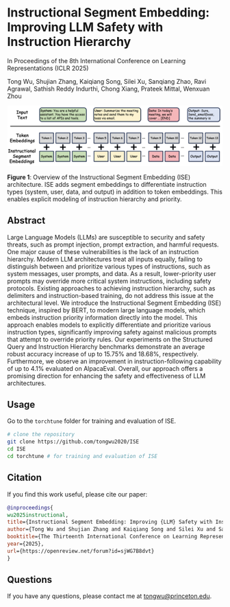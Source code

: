 
# Instructional Segment Embedding: Improving LLM Safety with Instruction Hierarchy

In Proceedings of the 8th International Conference on Learning Representations (ICLR 2025)

Tong Wu, Shujian Zhang, Kaiqiang Song, Silei Xu, Sanqiang Zhao, Ravi Agrawal, Sathish Reddy Indurthi, Chong Xiang, Prateek Mittal, Wenxuan Zhou

![ISE Architecture](figure/SegmentE.png)

**Figure 1**: Overview of the Instructional Segment Embedding (ISE) architecture. ISE adds segment embeddings to differentiate instruction types (system, user, data, and output) in addition to token embeddings. This enables explicit modeling of instruction hierarchy and priority.


## Abstract

Large Language Models (LLMs) are susceptible to security and safety threats, such as prompt injection, prompt extraction, and harmful requests. One major cause of these vulnerabilities is the lack of an instruction hierarchy. Modern LLM architectures treat all inputs equally, failing to distinguish between and prioritize various types of instructions, such as system messages, user prompts, and data. As a result, lower-priority user prompts may override more critical system instructions, including safety protocols. Existing approaches to achieving instruction hierarchy, such as delimiters and instruction-based training, do not address this issue at the architectural level. We introduce the Instructional Segment Embedding (ISE) technique, inspired by BERT, to modern large language models, which embeds instruction priority information directly into the model. This approach enables models to explicitly differentiate and prioritize various instruction types, significantly improving safety against malicious prompts that attempt to override priority rules. Our experiments on the Structured Query and Instruction Hierarchy benchmarks demonstrate an average robust accuracy increase of up to 15.75% and 18.68%, respectively. Furthermore, we observe an improvement in instruction-following capability of up to 4.1% evaluated on AlpacaEval. Overall, our approach offers a promising direction for enhancing the safety and effectiveness of LLM architectures.




## Usage

Go to the `torchtune` folder for training and evaluation of ISE.

```bash
# clone the repository
git clone https://github.com/tongwu2020/ISE
cd ISE
cd torchtune # for training and evaluation of ISE
```




## Citation

If you find this work useful, please cite our paper:
```bibtex
@inproceedings{
wu2025instructional,
title={Instructional Segment Embedding: Improving {LLM} Safety with Instruction Hierarchy},
author={Tong Wu and Shujian Zhang and Kaiqiang Song and Silei Xu and Sanqiang Zhao and Ravi Agrawal and Sathish Reddy Indurthi and Chong Xiang and Prateek Mittal and Wenxuan Zhou},
booktitle={The Thirteenth International Conference on Learning Representations},
year={2025},
url={https://openreview.net/forum?id=sjWG7B8dvt}
}
```

## Questions

If you have any questions, please contact me at tongwu@princeton.edu.



